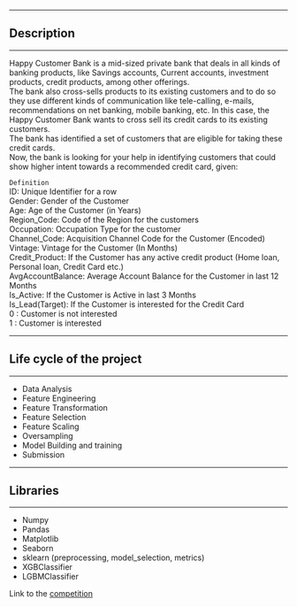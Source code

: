 ***
## Description
***

Happy Customer Bank is a mid-sized private bank that deals in all kinds of banking products, like Savings accounts, Current accounts, investment products, credit products, among other offerings.</br>
The bank also cross-sells products to its existing customers and to do so they use different kinds of communication like tele-calling, e-mails, recommendations on net banking, mobile banking, etc.
In this case, the Happy Customer Bank wants to cross sell its credit cards to its existing customers. </br>
The bank has identified a set of customers that are eligible for taking these credit cards.</br>
Now, the bank is looking for your help in identifying customers that could show higher intent towards a recommended credit card, given:

`Definition`</br>
ID: Unique Identifier for a row</br>
Gender: Gender of the Customer</br>
Age: Age of the Customer (in Years)</br>
Region_Code: Code of the Region for the customers</br>
Occupation: Occupation Type for the customer</br>
Channel_Code: Acquisition Channel Code for the Customer (Encoded)</br>
Vintage: Vintage for the Customer (In Months)</br>
Credit_Product: If the Customer has any active credit product (Home loan, Personal loan, Credit Card etc.)</br>
AvgAccountBalance: Average Account Balance for the Customer in last 12 Months</br>
Is_Active: If the Customer is Active in last 3 Months</br>
Is_Lead(Target): If the Customer is interested for the Credit Card</br>
0 : Customer is not interested</br>
1 : Customer is interested</br>

***
## Life cycle of the project
***
- Data Analysis
- Feature Engineering
- Feature Transformation
- Feature Selection
- Feature Scaling
- Oversampling
- Model Building and training
- Submission

***
## Libraries
***
- Numpy
- Pandas
- Matplotlib
- Seaborn
- sklearn (preprocessing, model_selection, metrics)
- XGBClassifier
- LGBMClassifier


Link to the [competition](https://datahack.analyticsvidhya.com/contest/job-a-thon-2/)
